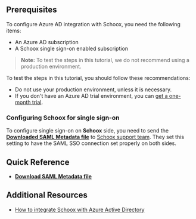 ## Prerequisites

To configure Azure AD integration with Schoox, you need the following items:

- An Azure AD subscription
- A Schoox single sign-on enabled subscription

> **Note:**
> To test the steps in this tutorial, we do not recommend using a production environment.

To test the steps in this tutorial, you should follow these recommendations:

- Do not use your production environment, unless it is necessary.
- If you don't have an Azure AD trial environment, you can [get a one-month trial](https://azure.microsoft.com/pricing/free-trial/).

### Configuring Schoox for single sign-on

To configure single sign-on on **Schoox** side, you need to send the **[Downloaded SAML Metadata file](%metadata:metadataDownloadUrl%)** to [Schoox support team](https://www.schoox.com/help/). They set this setting to have the SAML SSO connection set properly on both sides.

## Quick Reference

* **[Download SAML Metadata file](%metadata:metadataDownloadUrl%)**

## Additional Resources

* [How to integrate Schoox with Azure Active Directory](https://docs.microsoft.com/azure/active-directory/active-directory-saas-schoox-tutorial)
